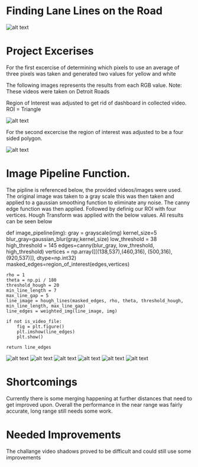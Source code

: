 # Finding Lane Lines on the Road

![alt text](https://github.com/robboby13/Udacity/blob/master/Project1/Image%20Results/Project/solidwhitecurve.png)

# Project Excerises
For the first excercise of determining which pixels to use an average of three pixels was taken and generated two values for yellow and white 

The following images represents the results from each RGB value.
Note: These videos were taken on Detroit Roads

Region of Interest was adjusted to get rid of dashboard in collected video. ROI = Triangle

![alt text](https://github.com/robboby13/Udacity/blob/master/Project1/Image%20Results/lane_lines_1/yellow_lane_ROI.png)

For the second excercise the region of interest was adjusted to be a four sided polygon.

![alt text](https://github.com/robboby13/Udacity/blob/master/Project1/Image%20Results/lane_lines_2/lane_lines_roi.png)

# Image Pipeline Function.

The pipline is referenced below, the provided videos/images were used. The original image was taken to a gray scale this was then taken and applied to a gaussian smoothing function to eliminate any noise. The canny edge function was then applied. Followed by definig our ROI with four vertices. Hough Transform was applied with the below values. All results can be seen below

def image_pipeline(img):
    gray = grayscale(img)
    kernel_size=5
    blur_gray=gaussian_blur(gray,kernel_size)
    low_threshold = 38
    high_threshold = 145
    edges=canny(blur_gray, low_threshold, high_threshold)
    vertices = np.array([[(138,537),(460,316), (500,316), (920,537)]], dtype=np.int32)
    masked_edges=region_of_interest(edges,vertices)

    rho = 1
    theta = np.pi / 180
    threshold_hough = 20
    min_line_length = 7
    max_line_gap = 5
    line_image = hough_lines(masked_edges, rho, theta, threshold_hough, min_line_length, max_line_gap)
    line_edges = weighted_img(line_image, img)

    if not is_video_file:
        fig = plt.figure()
        plt.imshow(line_edges)
        plt.show()

    return line_edges

![alt text](https://github.com/robboby13/Udacity/blob/master/Project1/Image%20Results/Project/solidwhitecurve.png)
![alt text](https://github.com/robboby13/Udacity/blob/master/Project1/Image%20Results/Project/solidwhiteright.png)
![alt text](https://github.com/robboby13/Udacity/blob/master/Project1/Image%20Results/Project/solidyellowcurve.png)
![alt text](https://github.com/robboby13/Udacity/blob/master/Project1/Image%20Results/Project/solidyellowcurve2.png)
![alt text](https://github.com/robboby13/Udacity/blob/master/Project1/Image%20Results/Project/solidyellowleft.png)
![alt text](https://github.com/robboby13/Udacity/blob/master/Project1/Image%20Results/Project/whitecarlaneswitch.png)

# Shortcomings

Currently there is some merging happening at further distances that need to get improved upon. Overall the performance in the near range was fairly accurate, long range still needs some work. 


# Needed Improvements

The challange video shadows proved to be difficult and could still use some improvements
